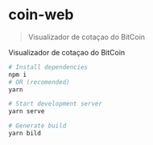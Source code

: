 coin-web
===
> Visualizador de cotaçao do BitCoin

Visualizador de cotaçao do BitCoin

```bash
# Install dependencies
npm i
# OR (recomended)
yarn

# Start development server
yarn serve

# Generate build
yarn bild
```